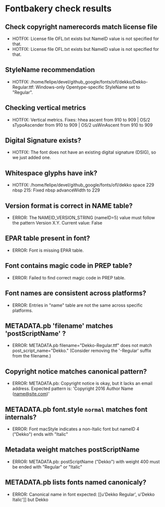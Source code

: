 # Fontbakery check results
## Check copyright namerecords match license file
* HOTFIX: License file OFL.txt exists but NameID value is not specified for that.
* HOTFIX: License file OFL.txt exists but NameID value is not specified for that.

## StyleName recommendation
* HOTFIX: /home/felipe/devel/github_google/fonts/ofl/dekko/Dekko-Regular.ttf: Windows-only Opentype-specific StyleName set to "Regular".

## Checking vertical metrics
* HOTFIX: Vertical metrics. Fixes: hhea ascent from 910 to 909 | OS/2 sTypoAscender from 910 to 909 | OS/2 usWinAscent from 910 to 909

## Digital Signature exists?
* HOTFIX: The font does not have an existing digital signature (DSIG), so we just added one.

## Whitespace glyphs have ink?
* HOTFIX: /home/felipe/devel/github_google/fonts/ofl/dekko space 229 nbsp 215: Fixed nbsp advanceWidth to 229

## Version format is correct in NAME table?
* ERROR: The NAMEID_VERSION_STRING (nameID=5) value must follow the pattern Version X.Y. Current value: False

## EPAR table present in font?
* ERROR: Font is missing EPAR table.

## Font contains magic code in PREP table?
* ERROR: Failed to find correct magic code in PREP table.

## Font names are consistent across platforms?
* ERROR: Entries in "name" table are not the same across specific platforms.

## METADATA.pb 'filename' matches 'postScriptName' ?
* ERROR: METADATA.pb filename="Dekko-Regular.ttf" does not match post_script_name="Dekko." (Consider removing the '-Regular' suffix from the filename.)

## Copyright notice matches canonical pattern?
* ERROR: METADATA.pb: Copyright notice is okay, but it lacks an email address. Expected pattern is: 'Copyright 2016 Author Name (name@site.com)'

## METADATA.pb font.style `normal` matches font internals?
* ERROR: Font macStyle indicates a non-Italic font but nameID 4 ("Dekko") ends with "Italic"

## Metadata weight matches postScriptName
* ERROR: METADATA.pb: postScriptName ("Dekko") with weight 400 must be ended with "Regular" or "Italic"

## METADATA.pb lists fonts named canonicaly?
* ERROR: Canonical name in font expected: [[u'Dekko Regular', u'Dekko Italic']] but Dekko

